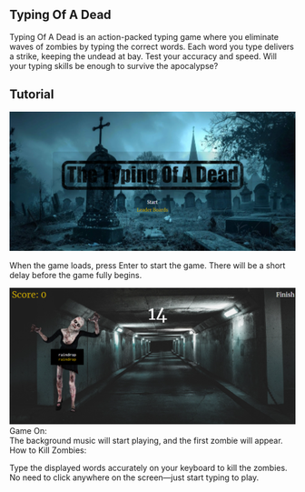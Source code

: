 ## Typing Of A Dead

Typing Of A Dead is an action-packed typing game where you eliminate waves of zombies by typing the correct words. Each word you type delivers a strike, keeping the undead at bay. Test your accuracy and speed. Will your typing skills be enough to survive the apocalypse?

## Tutorial

<img src='./source/media/img/git-homescreen.png'>

When the game loads, press Enter to start the game.
There will be a short delay before the game fully begins.

<img src='./source/media/img/git-gamescreen.png'>

<br>
Game On: 
<br>
The background music will start playing, and the first zombie will appear.
How to Kill Zombies:

Type the displayed words accurately on your keyboard to kill the zombies.
No need to click anywhere on the screen—just start typing to play.
